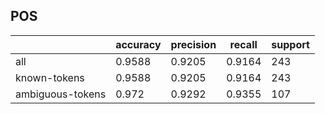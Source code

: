 
## POS

|                  | accuracy | precision | recall | support |
|------------------|----------|-----------|--------|---------|
| all              | 0.9588   | 0.9205    | 0.9164 | 243     |
| known-tokens     | 0.9588   | 0.9205    | 0.9164 | 243     |
| ambiguous-tokens | 0.972    | 0.9292    | 0.9355 | 107     |

